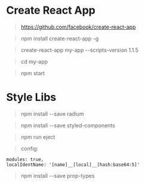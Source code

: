 # Create React App

> https://github.com/facebook/create-react-app

> npm install create-react-app -g

> create-react-app my-app --scripts-version 1.1.5 

> cd my-app

> npm start


# Style Libs

> npm install --save radium 

> npm install --save styled-components
 
> npm run eject

> config:
```
modules: true,
localIdentName: '[name]__[local]__[hash:base64:5]'
```

> npm install --save prop-types



